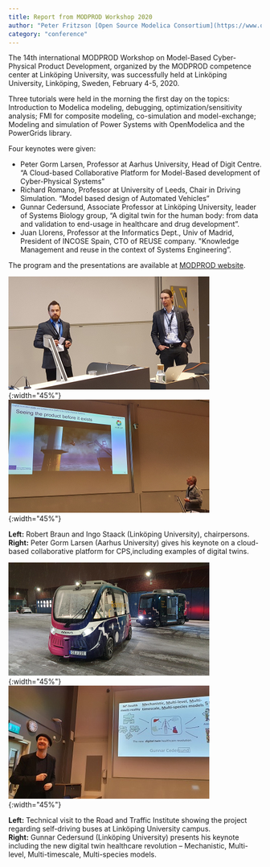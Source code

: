```yaml
---
title: Report from MODPROD Workshop 2020	
author: "Peter Fritzson [Open Source Modelica Consortium](https://www.openmodelica.org/)"
category: "conference"
---
```


The 14th international MODPROD Workshop on Model-Based Cyber-Physical Product Development, organized by the MODPROD competence center at Linköping University, was successfully held at Linköping University, Linköping, Sweden, February 4-5, 2020.

Three tutorials were held in the morning the first day on the topics: Introduction to Modelica modeling, debugging, optimization/sensitivity analysis; FMI for composite modeling, co-simulation and model-exchange; Modeling and simulation of Power Systems with OpenModelica and the PowerGrids library.

Four keynotes were given:

-	Peter Gorm Larsen, Professor at Aarhus University, Head of Digit Centre. “A Cloud-based Collaborative Platform for Model-Based development of Cyber-Physical Systems”
-	Richard Romano, Professor at University of Leeds, Chair in Driving Simulation. “Model based design of Automated Vehicles”
-	Gunnar Cedersund, Associate Professor at Linköping University, leader of Systems Biology group, “A digital twin for the human body: from data and validation to end-usage in healthcare and drug development”.
-	Juan Llorens, Professor at the Informatics Dept., Univ of Madrid, President of INCOSE Spain, CTO of REUSE company. "Knowledge Management and reuse in the context of Systems Engineering”.

The program and the presentations are available at [MODPROD website](http://www.modprod.liu.se).

![](robertandingo.png){:width="45%"} ![](petergromlarsen.png){:width="45%"} 

**Left:** Robert Braun and Ingo Staack (Linköping University), chairpersons.  
**Right:** Peter Gorm Larsen (Aarhus University) gives his keynote on a cloud-based collaborative platform for CPS,including examples of digital twins.  


![](selfdrivingbus.png){:width="45%"} ![](gunnarcedersund.png){:width="45%"} 

**Left:** Technical visit to the Road and Traffic Institute showing the project regarding self-driving buses at Linköping University campus.  
**Right:** Gunnar Cedersund (Linköping University) presents his keynote including the new digital twin healthcare revolution – Mechanistic, Multi-level, Multi-timescale, Multi-species models.
